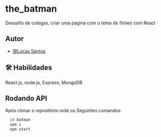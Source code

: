 # the_batman
Dessafio de colegas, criar uma pagina com o tema de filmes com React

## Autor
- [@Lucas Santos](https://github.com/Lukas656)

## 🛠 Habilidades
React.js, node.js, Express, MongoDB

## Rodando API

Após clonar o repositório rode os Seguintes comandos
```bash
  cd batman
  npm i
  npm start
```
